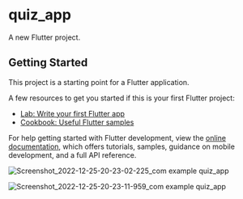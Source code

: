 # quiz_app

A new Flutter project.

## Getting Started

This project is a starting point for a Flutter application.

A few resources to get you started if this is your first Flutter project:

- [Lab: Write your first Flutter app](https://docs.flutter.dev/get-started/codelab)
- [Cookbook: Useful Flutter samples](https://docs.flutter.dev/cookbook)

For help getting started with Flutter development, view the
[online documentation](https://docs.flutter.dev/), which offers tutorials,
samples, guidance on mobile development, and a full API reference.


![Screenshot_2022-12-25-20-23-02-225_com example quiz_app](https://user-images.githubusercontent.com/107292843/209472209-30e92ac7-ca1a-4bf5-9b5c-c5af72c5686a.jpg)


![Screenshot_2022-12-25-20-23-11-959_com example quiz_app](https://user-images.githubusercontent.com/107292843/209472224-d97fcadc-4a6e-4c20-be32-c4cf78c1cb4f.jpg)
